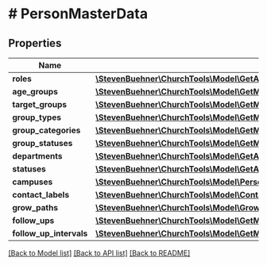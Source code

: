 # # PersonMasterData

## Properties

Name | Type | Description | Notes
------------ | ------------- | ------------- | -------------
**roles** | [**\StevenBuehner\ChurchTools\Model\GetAllGroupTypeRoles200ResponseDataInner[]**](GetAllGroupTypeRoles200ResponseDataInner.md) |  | [optional]
**age_groups** | [**\StevenBuehner\ChurchTools\Model\GetMasterDataPerson200ResponseDataAgeGroupsInner[]**](GetMasterDataPerson200ResponseDataAgeGroupsInner.md) |  | [optional]
**target_groups** | [**\StevenBuehner\ChurchTools\Model\GetMasterDataPerson200ResponseDataTargetGroupsInner[]**](GetMasterDataPerson200ResponseDataTargetGroupsInner.md) |  | [optional]
**group_types** | [**\StevenBuehner\ChurchTools\Model\GetMasterDataPerson200ResponseDataGroupTypesInner[]**](GetMasterDataPerson200ResponseDataGroupTypesInner.md) |  | [optional]
**group_categories** | [**\StevenBuehner\ChurchTools\Model\GetMasterDataPerson200ResponseDataGroupCategoriesInner[]**](GetMasterDataPerson200ResponseDataGroupCategoriesInner.md) |  | [optional]
**group_statuses** | [**\StevenBuehner\ChurchTools\Model\GetMasterDataPerson200ResponseDataGroupStatusesInner[]**](GetMasterDataPerson200ResponseDataGroupStatusesInner.md) |  | [optional]
**departments** | [**\StevenBuehner\ChurchTools\Model\GetAllDepartments200ResponseDataInner[]**](GetAllDepartments200ResponseDataInner.md) |  | [optional]
**statuses** | [**\StevenBuehner\ChurchTools\Model\GetAllStatuses200ResponseDataInner[]**](GetAllStatuses200ResponseDataInner.md) |  | [optional]
**campuses** | [**\StevenBuehner\ChurchTools\Model\PersonMasterDataCampusesInner[]**](PersonMasterDataCampusesInner.md) |  | [optional]
**contact_labels** | [**\StevenBuehner\ChurchTools\Model\ContactLabel[]**](ContactLabel.md) |  | [optional]
**grow_paths** | [**\StevenBuehner\ChurchTools\Model\GrowPath[]**](GrowPath.md) |  | [optional]
**follow_ups** | [**\StevenBuehner\ChurchTools\Model\GetMasterDataPerson200ResponseDataFollowUpsInner[]**](GetMasterDataPerson200ResponseDataFollowUpsInner.md) |  | [optional]
**follow_up_intervals** | [**\StevenBuehner\ChurchTools\Model\GetMasterDataPerson200ResponseDataFollowUpIntervalsInner[]**](GetMasterDataPerson200ResponseDataFollowUpIntervalsInner.md) |  | [optional]

[[Back to Model list]](../../README.md#models) [[Back to API list]](../../README.md#endpoints) [[Back to README]](../../README.md)
